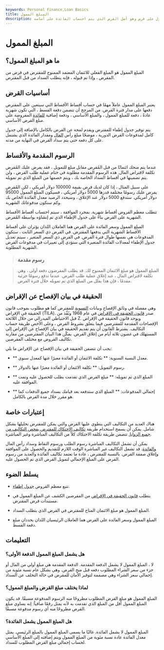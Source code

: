```yaml
---
keywords: Personal Finance,Loan Basics
title: المبلغ الممول
description: المبلغ الممول هو المبلغ الإجمالي للائتمان الممنوح للمقترض للحصول على قرض وهو أصل القرض الذي يتم احتساب الفائدة على أساسه.
---
```


# المبلغ الممول
## ما هو المبلغ الممول؟

المبلغ الممول هو المبلغ الفعلي للائتمان المعتمد الممنوح للمقترض في قرض من المقرض ، وإذا تم قبوله ، فإنه يتطلب السداد من قبل المقترض.

## أساسيات القرض

يعتبر المبلغ الممول عاملاً مهمًا في حساب أقساط الأقساط التي سيتعين على المقترض دفعها على مدار فترة القرض. من المرجح أن تتضمن دفعة القسط ، التي تكون شهرية عادةً ، دفعة للمبلغ الممول ، والمبلغ الأساسي ، ودفعة إضافية [للفائدة](/interest) المفروضة على مبلغ القرض الأساسي.

يتم توفير جدول إطفاء للمقترض ويقدم لمحة عن القرض بالكامل بالإضافة إلى جدول كامل لمدفوعات القرض الدورية ، موضحًا مبلغ رأس [المال](/principal) ومقدار الفائدة الذي يشتمل على كل دفعة حتى يتم سداد القرض في النهاية من مدته.

## الرسوم المقدمة والأقساط

عندما يتم منحك ائتمانًا من قبل المُقرض مقابل مبلغ للتمويل ، فقد يفرض عليك المُقرض تكلفة لاقتراض المال. هذه الرسوم المقدمة مطلوبة في ختام عملية طلب القرض ، ولن يتم تضمينها في أقساط السداد الخاصة بك ، ويتم خصمها من المبلغ الذي تم تمويله.

على سبيل المثال ، إذا كان لديك قرض بقيمة 100000 دولار أمريكي ، لكن المُقرض يفرض عليك رسومًا مختلفة قدرها 5000 دولار أمريكي ، فسيكون المبلغ الممول 95000 دولار أمريكي. ستدفع 5000 دولار عند الإغلاق ، وسيحدد الرصيد معدل الفائدة الخاص بك وكم ستكون مدفوعاتك الشهرية.

تتطلب معظم القروض أقساط شهرية. بمجرد الموافقة ، سيتم احتساب أقساط الأقساط الشهرية على القرض بناءً على جدول الإطفاء الذي تم إنشاؤه بواسطة المُقرض.

المبلغ الممول وسعر الفائدة على القرض هما العاملان اللذان يؤثران على أقساط الأقساط الشهرية التي يدفعها المقترض. في القرض ذي السعر الثابت ، ستكون المدفوعات هي نفسها طوال فترة القرض. في القرض ذي السعر المتغير ، سيتم تعديل جدول الإطفاء لمعدلات الفائدة المتغيرة التي ستؤدي إلى تغييرات في مدفوعات القرض الشهرية المطلوبة.

> ### رسوم مقدمة

> المبلغ الممول هو مبلغ الائتمان الممنوح لك. قد يطلب المقرضون دفعة أولى ، وهي تكلفة لاقتراض المال ، عند إغلاق عملية طلب القرض. عندما تدفع رسومًا جزئية مقدمًا ، فإن هذا يقلل من المبلغ الذي تم تمويله خلال فترة القرض.

>

## الحقيقة في بيان الإفصاح عن الإقراض

وهي مفصلة في وثائق الإفصاح وبيانات [التسوية](/settlementstatement) للمقترض كما هو مطلوب بموجب قانون الحقيقة في الإقراض (TILA). صدر [قانون الحقيقة في الإقراض](/tila) في عام 1968 ونُفِّذ من قبل الاحتياطي الفيدرالي من خلال اللائحة Z. ويوحد قانون الحقيقة في الإقراض الإفصاحات المقدمة للمقترضين فيما يتعلق بشروط القرض ، وعلى الأخص طريقة حساب التكاليف. يشترط القانون أن يتم تقديم الحقيقة في بيان الإفصاح عن الإقراض إلى المستهلك في غضون ثلاثة أيام من إغلاق القرض. يمكّن هذا البيان المقترضين من مقارنة تكاليف القروض مع مختلف المقرضين.

يجب أن تتضمن الحقيقة في بيان الإفصاح عن الإقراض ما يلي:

- ** معدل النسبة السنوية: ** تكلفة الائتمان أو الفائدة معبرًا عنها كمعدل سنوي.

- ** رسوم التمويل: ** تكلفة الائتمان أو الفائدة معبرًا عنها بالدولار.

- ** المبلغ الذي تم تمويله: ** مبلغ القرض الذي تقدمت بطلب للحصول عليه وتمت الموافقة عليه.

- ** إجمالي المدفوعات: ** المبلغ الذي ستدفعه بعد قيامك بسداد جميع الدفعات كما هو مقرر خلال مدة القرض بالكامل.

## إعتبارات خاصة

هناك العديد من التكاليف التي ينطوي عليها القرض والتي يمكن للمقترض تحليلها بشكل شامل. يمكن أن يسمح استخدام طريقة [تكاليف الاحتكاك للمقترض بفحص التكاليف من جميع الزوايا.](/frictioncost) تتضمن طريقة تكلفة الاحتكاك كلاً من التكاليف المباشرة وغير المباشرة.

يمكن أن تشمل التكاليف المباشرة رسوم الطلب ورسوم النقاط وسداد رأس المال [والفائدة](/interest). قد تشمل التكاليف غير المباشرة الوقت اللازم للتقديم والحصول على الموافقة وإغلاق صفقة القرض. بالنسبة للمقترض ، عادة ما تعتمد تكاليف الفائدة والعديد من رسوم القرض على المبلغ الإجمالي لتمويل القرض الذي تم الحصول عليه.

## يسلط الضوء

- تتبع معظم القروض [جدول إطفاء](/amortization_schedule).

- يتطلب [قانون الحقيقة في الإقراض](/regulation_z) من المقرضين الكشف عن المبلغ الممول في مستندات قرض المقترض.

- المبلغ الممول هو مبلغ الائتمان المتاح للمقترض في القرض الذي يتطلب السداد.

- المبلغ الممول وسعر الفائدة على القرض هما العاملان الرئيسيان اللذان يحددان مبلغ دفعة القسط.

## التعليمات

### هل يشمل المبلغ الممول الدفعة الأولى؟

لا ، المبلغ الممول لا يشمل الدفعة المقدمة. الدفعة المقدمة هي مبلغ أولي من المال أو جزء من سعر الشراء المطلوب دفعه قبل منح القرض. وهي بشكل عام نسبة مئوية من إجمالي سعر الشراء وهي مصممة لتوفير الأمان للمقرض في حالة التخلف عن السداد.

### لماذا يختلف مبلغ القرض والمبلغ الممول؟

المبلغ الممول هو مبلغ القرض المطلوب مطروحًا منه الرسوم المدفوعة مسبقًا. قد يكون المبلغ الممول أقل من المبلغ الذي تقدمت به لأنه يمثل رقمًا صافياً: إنه يساوي مبلغ القرض مطروحًا منه أي رسوم مدفوعة مسبقًا.

### هل المبلغ الممول يشمل الفائدة؟

المبلغ الممول لا يشمل الفائدة. غالبًا ما يسمى المبلغ الممول بالمبلغ الرئيسي. يمثل معدل الفائدة عادة نسبة مئوية من المبلغ الممول ويتم إضافته إلى المبلغ الأساسي لحساب إجمالي مبلغ القرض المطلوب للسداد.


